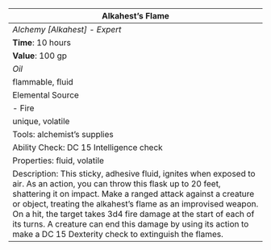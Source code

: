 | Alkahest’s Flame                                                  |
| ----------------------------------------------------------------- |
| *Alchemy [Alkahest] - Expert*                                     |
| **Time**: 10 hours                                                |
| **Value**: 100 gp                                                 |
| *Oil*                                                             |
| flammable, fluid                                                  |
| Elemental Source                                                  |
| - Fire                                                            |
| unique, volatile                                                  |
| Tools: alchemist’s supplies                                       |
| Ability Check: DC 15 Intelligence check                           |
| Properties: fluid, volatile                                       |
| Description: This sticky, adhesive fluid, ignites when exposed to  air. As an action, you can throw this flask up to 20 feet, shattering it on impact. Make a ranged attack against a creature or object, treating the alkahest’s flame as an improvised weapon. On a hit, the target takes 3d4 fire damage at the start of each of its turns. A creature can end this damage by using its action to make a DC 15 Dexterity check to extinguish the flames.|